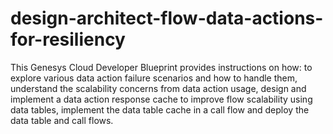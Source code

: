 # design-architect-flow-data-actions-for-resiliency
This Genesys Cloud Developer Blueprint provides instructions on how: to explore various data action failure scenarios and how to handle them, understand the scalability concerns from data action usage, design and implement a data action response cache to improve flow scalability using data tables, implement the data table cache in a call flow and deploy the data table and call flows.
